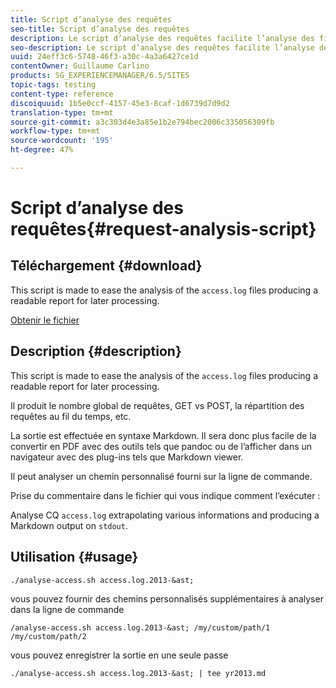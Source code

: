 ```yaml
---
title: Script d’analyse des requêtes
seo-title: Script d’analyse des requêtes
description: Le script d’analyse des requêtes facilite l’analyse des fichiers access.log et génère un rapport lisible pour vos activités de traitement ultérieures.
seo-description: Le script d’analyse des requêtes facilite l’analyse des fichiers access.log et génère un rapport lisible pour vos activités de traitement ultérieures.
uuid: 24eff3c6-5748-46f3-a30c-4a3a6427ce1d
contentOwner: Guillaume Carlino
products: SG_EXPERIENCEMANAGER/6.5/SITES
topic-tags: testing
content-type: reference
discoiquuid: 1b5e0ccf-4157-45e3-8caf-1d6739d7d9d2
translation-type: tm+mt
source-git-commit: a3c303d4e3a85e1b2e794bec2006c335056309fb
workflow-type: tm+mt
source-wordcount: '195'
ht-degree: 47%

---
```



# Script d’analyse des requêtes{#request-analysis-script}

## Téléchargement {#download}

This script is made to ease the analysis of the `access.log` files producing a readable report for later processing.

[Obtenir le fichier](assets/analyse-access.sh)

## Description {#description}

This script is made to ease the analysis of the `access.log` files producing a readable report for later processing.

Il produit le nombre global de requêtes, GET vs POST, la répartition des requêtes au fil du temps, etc.

La sortie est effectuée en syntaxe Markdown. Il sera donc plus facile de la convertir en PDF avec des outils tels que pandoc ou de l’afficher dans un navigateur avec des plug-ins tels que Markdown viewer.

Il peut analyser un chemin personnalisé fourni sur la ligne de commande.

Prise du commentaire dans le fichier qui vous indique comment l’exécuter :

Analyse CQ `access.log` extrapolating various informations and producing a Markdown output on `stdout`.

## Utilisation {#usage}

`./analyse-access.sh access.log.2013-&ast;`

vous pouvez fournir des chemins personnalisés supplémentaires à analyser dans la ligne de commande

`/analyse-access.sh access.log.2013-&ast; /my/custom/path/1 /my/custom/path/2`

vous pouvez enregistrer la sortie en une seule passe

`./analyse-access.sh access.log.2013-&ast; | tee yr2013.md`
